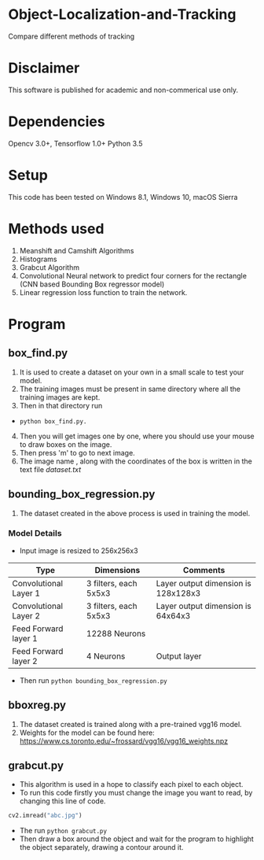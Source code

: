 # Object-Localization-and-Tracking
Compare different methods of tracking

# Disclaimer
This software is published for academic and non-commerical use only.

# Dependencies
Opencv 3.0+,
Tensorflow 1.0+
Python 3.5

# Setup
This code has been tested on Windows 8.1, Windows 10, macOS Sierra

# Methods used
1) Meanshift and Camshift Algorithms
2) Histograms
3) Grabcut Algorithm
4) Convolutional Neural network to predict four corners for the rectangle (CNN based Bounding Box regressor model)
5) Linear regression loss function to train the network.

# Program
## box_find.py 
1) It is used to create a dataset on your own in a small scale to test your model. 
2) The training images must be present in same directory where all the training images are kept. 
3) Then in that directory run
  * `python box_find.py.`
4) Then you will get images one by one, where you should use your mouse to draw boxes on the image. 
5) Then press 'm' to go to next image.
6) The image name , along with the coordinates of the box is written in the text file *dataset.txt*

## bounding_box_regression.py
1) The dataset created in the above process is used in training the model.

### Model Details
 * Input image is resized to 256x256x3 

Type | Dimensions | Comments
--- | --- | ---
Convolutional Layer 1 | 3 filters, each 5x5x3 | Layer output dimension is 128x128x3
Convolutional Layer 2 | 3 filters, each 5x5x3 | Layer output dimension is 64x64x3
Feed Forward layer 1  | 12288 Neurons | 
Feed Forward layer 2  | 4 Neurons | Output layer
 * Then run `python bounding_box_regression.py`

## bboxreg.py
1) The dataset created is trained along with a pre-trained vgg16 model.
2) Weights for the model can be found here: https://www.cs.toronto.edu/~frossard/vgg16/vgg16_weights.npz

## grabcut.py
 * This algorithm is used in a hope to classify each pixel to each object.
 * To run this code firstly you must change the image you want to read, by changing this line of code.
 ```python
 cv2.imread("abc.jpg")
 ```
  * The run `python grabcut.py`
  * Then draw a box around the object and wait for the program to highlight the object separately, drawing a contour around it.  

